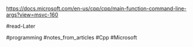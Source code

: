 <https://docs.microsoft.com/en-us/cpp/cpp/main-function-command-line-args?view=msvc-160>

#read-Later


#programming #notes_from_articles #Cpp #Microsoft 
